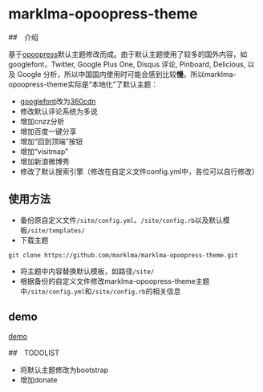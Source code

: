 marklma-opoopress-theme
=======================

##　介绍

基于[opoopress](http://www.opoopress.com/)默认主题修改而成。由于默认主题使用了较多的国外内容，如googlefont，Twitter, Google Plus One, Disqus 评论, Pinboard, Delicious, 以及 Google 分析，所以中国国内使用时可能会感到比较**慢**。所以marklma-opoopress-theme实际是“本地化”了默认主题：

+ [googlefont](fonts.googleapi.com)改为[360cdn](fonts.useso.com)
+ 修改默认评论系统为多说
+ 增加cnzz分析
+ 增加百度一键分享
+ 增加“回到顶端”按钮
+ 增加“visitmap”
+ 增加新浪微博秀
+ 修改了默认搜索引擎（修改在自定义文件config.yml中，各位可以自行修改）

## 使用方法

+ 备份原自定义文件`/site/config.yml`、`/site/config.rb`以及默认模板`/site/templates/`
+ 下载主题
```
git clone https://github.com/marklma/marklma-opoopress-theme.git
```
+ 将主题中内容替换默认模板，如路径`/site/`
+ 根据备份的自定义文件修改marklma-opoopress-theme主题中`/site/config.yml`和`/site/config.rb`的相关信息

## demo
[demo](http://marklma.ga)

##　TODOLIST
+ 将默认主题修改为bootstrap
+ 增加donate

